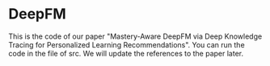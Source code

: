 # DeepFM
This is the code of our paper "Mastery-Aware DeepFM via Deep Knowledge Tracing for Personalized Learning Recommendations".
You can run the code in the file of src.
We will update the references to the paper later.
